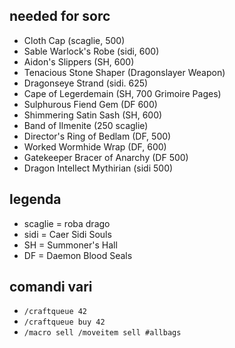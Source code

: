 ## needed for sorc

+ Cloth Cap (scaglie, 500)
+ Sable Warlock's Robe (sidi, 600)
+ Aidon's Slippers (SH, 600)
+ Tenacious Stone Shaper (Dragonslayer Weapon)
+ Dragonseye Strand (sidi. 625)
+ Cape of Legerdemain (SH, 700 Grimoire Pages)
+ Sulphurous Fiend Gem (DF 600)
+ Shimmering Satin Sash (SH, 600)
+ Band of Ilmenite (250 scaglie)
+ Director's Ring of Bedlam (DF, 500)
+ Worked Wormhide Wrap (DF, 600)
+ Gatekeeper Bracer of Anarchy (DF 500)
+ Dragon Intellect Mythirian (sidi 500)

## legenda

+ scaglie = roba drago
+ sidi = Caer Sidi Souls
+ SH = Summoner's Hall
+ DF = Daemon Blood Seals

## comandi vari

+ `/craftqueue 42`
+ `/craftqueue buy 42`
+ `/macro sell /moveitem sell #allbags`



